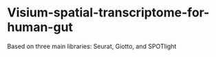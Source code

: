 # Visium-spatial-transcriptome-for-human-gut
Based on three main libraries: Seurat, Giotto, and SPOTlight
